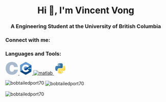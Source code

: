 <h1 align="center">Hi 👋, I'm Vincent Vong</h1>
<h3 align="center">A Engineering Student at the University of British Columbia</h3>

<h3 align="left">Connect with me:</h3>
<p align="left">
</p>

<h3 align="left">Languages and Tools:</h3>
<p align="left"> <a href="https://www.cprogramming.com/" target="_blank" rel="noreferrer"> <img src="https://raw.githubusercontent.com/devicons/devicon/master/icons/c/c-original.svg" alt="c" width="40" height="40"/> </a> <a href="https://www.w3schools.com/cpp/" target="_blank" rel="noreferrer"> <img src="https://raw.githubusercontent.com/devicons/devicon/master/icons/cplusplus/cplusplus-original.svg" alt="cplusplus" width="40" height="40"/> </a> <a href="https://www.mathworks.com/" target="_blank" rel="noreferrer"> <img src="https://upload.wikimedia.org/wikipedia/commons/2/21/Matlab_Logo.png" alt="matlab" width="40" height="40"/> </a> <a href="https://www.python.org" target="_blank" rel="noreferrer"> <img src="https://raw.githubusercontent.com/devicons/devicon/master/icons/python/python-original.svg" alt="python" width="40" height="40"/> </a> </p>

<p><img align="left" src="https://github-readme-stats.vercel.app/api/top-langs?username=bobtailedport70&show_icons=true&locale=en&layout=compact" alt="bobtailedport70" /></p>

<p>&nbsp;<img align="center" src="https://github-readme-stats.vercel.app/api?username=bobtailedport70&show_icons=true&locale=en" alt="bobtailedport70" /></p>

<p><img align="center" src="https://github-readme-streak-stats.herokuapp.com/?user=bobtailedport70&" alt="bobtailedport70" /></p>
